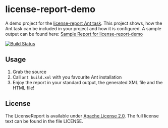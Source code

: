 license-report-demo
===================

A demo project for the [license-report Ant task](https://github.com/guerda/license-report/).
This project shows, how the Ant task can be included in your project and how it is configured.
A sample output can be found here: [Sample Report for license-report-demo](http://guerda.github.com/license-report/license-report-demo-results.html)

[![Build Status](https://travis-ci.org/guerda/license-report-demo.svg?branch=master)](https://travis-ci.org/guerda/license-report-demo)

Usage
-----
1. Grab the source
2. Call `ant build.xml` with you favourite Ant installation
3. Enjoy the report in your standard output, the generated XML file and the HTML file!

License
-------
The LicenseReport is available under [Apache License 2.0](http://www.apache.org/licenses/LICENSE-2.0.html).
The full license text can be found in the file LICENSE.
